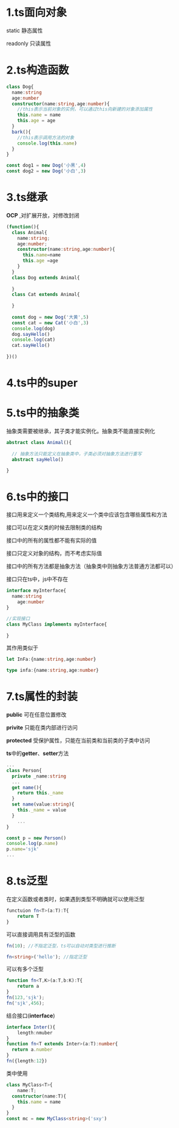 # 1.ts面向对象

static 静态属性

readonly 只读属性



# 2.ts构造函数

```typescript
class Dog{
  name:string
  age:number
  constructor(name:string,age:number){
    //this表示当前对象的实例，可以通过this向新建的对象添加属性
    this.name = name
    this.age = age
  }
  bark(){
    //this表示调用方法的对象
    console.log(this.name)
  }
}

const dog1 = new Dog('小黑',4)
const dog2 = new Dog('小白',3)
```

# 3.ts继承

**OCP** ,对扩展开放，对修改封闭

```typescript
(function(){
  class Animal{
    name:string;
    age:number;
    constructor(name:string,age:number){
      this.name=name
      this.age =age
    }
  }
  class Dog extends Animal{
    
  }
  class Cat extends Animal{
    
  }
  
  const dog = new Dog('大黄',5)
  const cat = new Cat('小白',3)
  console.log(dog)
  dog.sayHello()
  console.log(cat)
  cat.sayHello()
  
})()
```

# 4.ts中的super

# 5.ts中的抽象类

抽象类需要被继承，其子类才能实例化。抽象类不能直接实例化

```typescript
abstract class Animal(){
  
  // 抽象方法只能定义在抽象类中，子类必须对抽象方法进行重写
  abstract sayHello()

}
```

# 6.ts中的接口

接口用来定义一个类结构,用来定义一个类中应该包含哪些属性和方法

接口可以在定义类的时候去限制类的结构

接口中的所有的属性都不能有实际的值

接口只定义对象的结构，而不考虑实际值

接口中的所有方法都是抽象方法（抽象类中则抽象方法普通方法都可以）

接口只在ts中，js中不存在

```typescript
interface myInterface{
  name:string
	age:number
}

//实现接口
class MyClass implements myInterface{
  
}
```

其作用类似于

```typescript
let InFa:{name:string,age:number}
```

```typescript
type infa:{name:string,age:number}
```

# 7.ts属性的封装

**public** 可在任意位置修改

**privite** 只能在类内部进行访问

**protected** 受保护属性，只能在当前类和当前类的子类中访问

**ts**中的**getter**、**setter**方法

```typescript
...
class Person{
  private _name:string
  ...
  get name(){
    return this._name
  }
  set name(value:string){
    this._name = value
  }
	...
}

const p = new Person()
console.log(p.name)
p.name='sjk'
...
```

# 8.ts泛型

在定义函数或者类时，如果遇到类型不明确就可以使用泛型

```typescript
functuion fn<T>(a:T):T{
	return T
}
```

可以直接调用具有泛型的函数

```typescript
fn(10); //不指定泛型，ts可以自动对类型进行推断
```

```typescript
fn<string>('hello'); //指定泛型
```

可以有多个泛型

```typescript
function fn<T,K>(a:T,b:K):T{
	return a
}
fn(123,'sjk');
fn('sjk',456);
```

结合接口(**interface**)

```typescript
interface Inter(){
	length:nmuber
}
function fn<T extends Inter>(a:T):number{
  return a.number
}
fn({length:12})
```

类中使用

```typescript
class MyClass<T>{
	name:T;
  constructor(name:T){
  	this.name = name
  }
}
const mc = new MyClass<string>('sxy')
```

